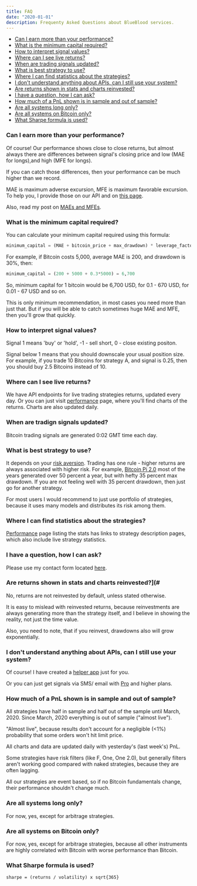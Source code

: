 ```yaml
---
title: FAQ
date: "2020-01-01"
description: Frequenty Asked Questions about BlueBlood services.
---
```


* [Can I earn more than your performance?](#6)
* [What is the minimum capital required?](#2)
* [How to interpret signal values?](#1)
* [Where can I see live returns?](#3)
* [When are trading signals updated?](#4)
* [What is best strategy to use?](#5)
* [Where I can find statistics about the strategies?](#7)
* [I don't understand anything about APIs, can I still use your system?](#9)
* [Are returns shown in stats and charts reinvested?](#10)
* [I have a question, how I can ask?](#8)
* [How much of a PnL shown is in sample and out of sample?](#11)
* [Are all systems long only?](#12)
* [Are all systems on Bitcoin only?](#13)
* [What Sharpe formula is used?](#14)

### <a name="6"></a>Can I earn more than your performance?

Of course! Our performance shows close to close returns, but almost always there are differences between signal's closing price and low (MAE for longs),and high (MFE for longs).

If you can catch those differences, then your performance can be much higher than we record.

MAE is maximum adverse excursion, MFE is maximum favorable excursion. To help you, I provide those on our API and on [this page](/introducing-bitcoin-strategies).

Also, read my post on [MAEs and MFEs](/explaining-mae-mfe-trading).

### <a name="2"></a>What is the minimum capital required?

You can calculate your minimum capital required using this formula:

```python
minimum_capital = (MAE + bitcoin_price + max_drawdown) * leverage_factor
```

For example, if Bitcoin costs 5,000, average MAE is 200, and drawdown is 30%, then:

```python
minimum_capital = (200 + 5000 + 0.3*5000) = 6,700
```

So, minimum capital for 1 bitcoin would be 6,700 USD, for 0.1 - 670 USD, for 0.01 - 67 USD and so on.

This is only minimum recommendation, in most cases you need more than just that. But if you will be able to catch sometimes huge MAE and MFE, then you'll grow that quickly.

### <a name="1"></a>How to interpret signal values?

Signal 1 means 'buy' or 'hold', -1 - sell short, 0 - close existing positon.

Signal below 1 means that you should downscale your usual position size. For example, if you trade 10 Bitcoins for strategy A, and signal is 0.25, then you should buy 2.5 Bitcoins instead of 10.

### <a name="3"></a>Where can I see live returns?

We have API endpoints for live trading strategies returns, updated every day. Or you can just visit [performance](/performance) page, where you'll find charts of the returns. Charts are also updated daily.

### <a name="4"></a>When are tradign signals updated?

Bitcoin trading signals are generated 0:02 GMT time each day.

### <a name="5"></a>What is best strategy to use?

It depends on your [risk aversion](https://en.wikipedia.org/wiki/Risk_aversion). Trading has one rule - higher returns are always associated with higher risk. For example, [Bitcoin Pi 2.0](/bitcoin-pi-2-trading-strategy) most of the years generated over 50 percent a year, but with hefty 35 percent max drawdown. If you are not feeling well with 35 percent drawdown, then just go for another strategy.

For most users I would recommend to just use portfolio of strategies, because it uses many models and distributes its risk among them.

### <a name="7"></a>Where I can find statistics about the strategies?

[Performance](/performance) page listing the stats has links to strategy description pages, which also include live strategy statistics.

### <a name="8"></a>I have a question, how I can ask?

Please use my contact form located [here](https://talaikis.com).

### <a name="10"></a>Are returns shown in stats and charts reinvested?](#

No, returns are not reinvested by default, unless stated otherwise.

It is easy to mislead with reinvested returns, because reinvestments are always generating more than the strategy itself, and I believe in showing the reality, not just the time value.

Also, you need to note, that if you reinvest, drawdowns also will grow exponentially.

### <a name="9"></a>I don't understand anything about APIs, can I still use your system?

Of course! I have created a [helper app](https://bitcoin.talaikis.com/) just for you.

Or you can just get signals via SMS/ email with [Pro](https://rapidapi.com/talaikis.tadas/api/blueblood-bitcoin-trading-signals/pricing) and higher plans.

### <a name="11"></a>How much of a PnL shown is in sample and out of sample?

All strategies have half in sample and half out of the sample until March, 2020. Since March, 2020 everything is out of sample ("almost live").

"Almost live", because results don't account for a negligible (<1%) probability that some orders won't hit limit price.

All charts and data are updated daily with yesterday's (last week's) PnL.

Some strategies have risk filters (like F, One, One 2.0), but generally filters aren't working good compared with naked strategies, because they are often lagging.

All our strategies are event based, so if no Bitcoin fundamentals change, their performance shouldn't change much.

### <a name="12"></a>Are all systems long only?

For now, yes, except for arbitrage strategies.

### <a name="13"></a>Are all systems on Bitcoin only?

For now, yes, except for arbitrage strategies, because all other instruments are highly correlated with Bitcoin with worse performance than Bitcoin.

### <a name="14"></a>What Sharpe formula is used?

`sharpe = (returns / volatility) x sqrt{365}`
